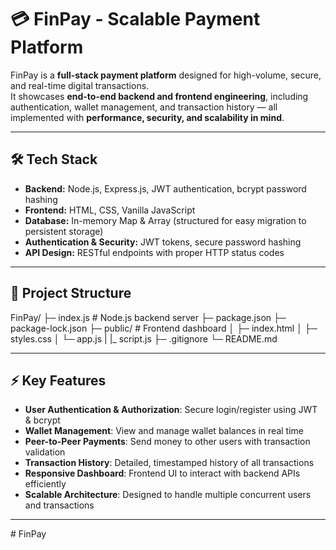 # 💳 FinPay - Scalable Payment Platform

FinPay is a **full-stack payment platform** designed for high-volume, secure, and real-time digital transactions.  
It showcases **end-to-end backend and frontend engineering**, including authentication, wallet management, and transaction history — all implemented with **performance, security, and scalability in mind**.

---

## 🛠 Tech Stack

- **Backend:** Node.js, Express.js, JWT authentication, bcrypt password hashing
- **Frontend:** HTML, CSS, Vanilla JavaScript
- **Database:** In-memory Map & Array (structured for easy migration to persistent storage)
- **Authentication & Security:** JWT tokens, secure password hashing
- **API Design:** RESTful endpoints with proper HTTP status codes

---

## 📁 Project Structure

FinPay/
├─ index.js # Node.js backend server
├─ package.json
├─ package-lock.json
├─ public/ # Frontend dashboard
│ ├─ index.html
│ ├─ styles.css
│ └─ app.js
| |\_ script.js
├─ .gitignore
└─ README.md

---

## ⚡ Key Features

- **User Authentication & Authorization**: Secure login/register using JWT & bcrypt
- **Wallet Management**: View and manage wallet balances in real time
- **Peer-to-Peer Payments**: Send money to other users with transaction validation
- **Transaction History**: Detailed, timestamped history of all transactions
- **Responsive Dashboard**: Frontend UI to interact with backend APIs efficiently
- **Scalable Architecture**: Designed to handle multiple concurrent users and transactions

---
#   F i n P a y  
 
